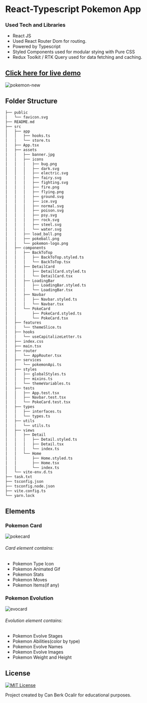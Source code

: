 # React-Typescript Pokemon App

### Used Tech and Libraries
* React JS
* Used React Router Dom for routing.
* Powered by Typescript
* Styled Components used for modular stying with Pure CSS
* Redux Toolkit / RTK Query used for data fetching and caching.

## [Click here for live demo](https://pokedex-typescript-chi.vercel.app/)

![pokemon-new](https://user-images.githubusercontent.com/11324886/218631430-9453920e-dc7d-4421-93bc-7b9c33808a84.gif)

## Folder Structure
```bash
├── public
│   └── favicon.svg
├── README.md
├── src
│   ├── app
│   │   ├── hooks.ts
│   │   └── store.ts
│   ├── App.tsx
│   ├── assets
│   │   ├── banner.jpg
│   │   ├── icons
│   │   │   ├── bug.png
│   │   │   ├── dark.svg
│   │   │   ├── electric.svg
│   │   │   ├── fairy.svg
│   │   │   ├── fighting.svg
│   │   │   ├── fire.png
│   │   │   ├── flying.png
│   │   │   ├── ground.svg
│   │   │   ├── ice.svg
│   │   │   ├── normal.svg
│   │   │   ├── poison.svg
│   │   │   ├── psy.svg
│   │   │   ├── rock.svg
│   │   │   ├── steel.svg
│   │   │   └── water.svg
│   │   ├── load_ball.png
│   │   ├── pokeball.png
│   │   └── pokemon-logo.png
│   ├── components
│   │   ├── BackToTop
│   │   │   ├── BackToTop.styled.ts
│   │   │   └── BackToTop.tsx
│   │   ├── DetailCard
│   │   │   ├── DetailCard.styled.ts
│   │   │   └── DetailCard.tsx
│   │   ├── LoadingBar
│   │   │   ├── LoadingBar.styled.ts
│   │   │   └── LoadingBar.tsx
│   │   ├── Navbar
│   │   │   ├── Navbar.styled.ts
│   │   │   └── Navbar.tsx
│   │   └── PokeCard
│   │       ├── PokeCard.styled.ts
│   │       └── PokeCard.tsx
│   ├── features
│   │   └── themeSlice.ts
│   ├── hooks
│   │   └── useCapitalizeLetter.ts
│   ├── index.css
│   ├── main.tsx
│   ├── router
│   │   └── AppRouter.tsx
│   ├── services
│   │   └── pokemonApi.ts
│   ├── styles
│   │   ├── globalStyles.ts
│   │   ├── mixins.ts
│   │   └── themeVariables.ts
│   ├── tests
│   │   ├── App.test.tsx
│   │   ├── Navbar.test.tsx
│   │   └── PokeCard.test.tsx
│   ├── types
│   │   ├── interfaces.ts
│   │   └── types.ts
│   ├── utils
│   │   └── utils.ts
│   ├── views
│   │   ├── Detail
│   │   │   ├── Detail.styled.ts
│   │   │   ├── Detail.tsx
│   │   │   └── index.ts
│   │   └── Home
│   │       ├── Home.styled.ts
│   │       ├── Home.tsx
│   │       └── index.ts
│   └── vite-env.d.ts
├── task.txt
├── tsconfig.json
├── tsconfig.node.json
├── vite.config.ts
└── yarn.lock
```

## Elements
### Pokemon Card
![pokecard](https://user-images.githubusercontent.com/11324886/218634857-7e1c7e87-3af5-483e-8a2f-f5bdb94347ff.png)
###### Card element contains:
 * Pokemon Type Icon
 * Pokemon Animated Gif
 * Pokemon Stats
 * Pokemon Moves
 * Pokemon Items(if any)
 
### Pokemon Evolution
![evocard](https://user-images.githubusercontent.com/11324886/218634885-4878f080-e505-460a-9202-f03f8035b0c0.png)
###### Evolution element contains:
* Pokemon Evolve Stages
* Pokemon Abilities(color by type)
* Pokemon Evolve Names
* Pokemon Evolve Images
* Pokemon Weight and Height

## License

[![MIT License](https://img.shields.io/badge/License-MIT-green.svg)](https://choosealicense.com/licenses/mit/)

Project created by Can Berk Ocalir for educational purposes.
